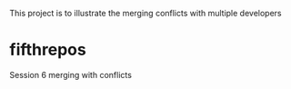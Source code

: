 This project is to illustrate the merging conflicts with multiple developers
# fifthrepos
Session 6 merging with conflicts
